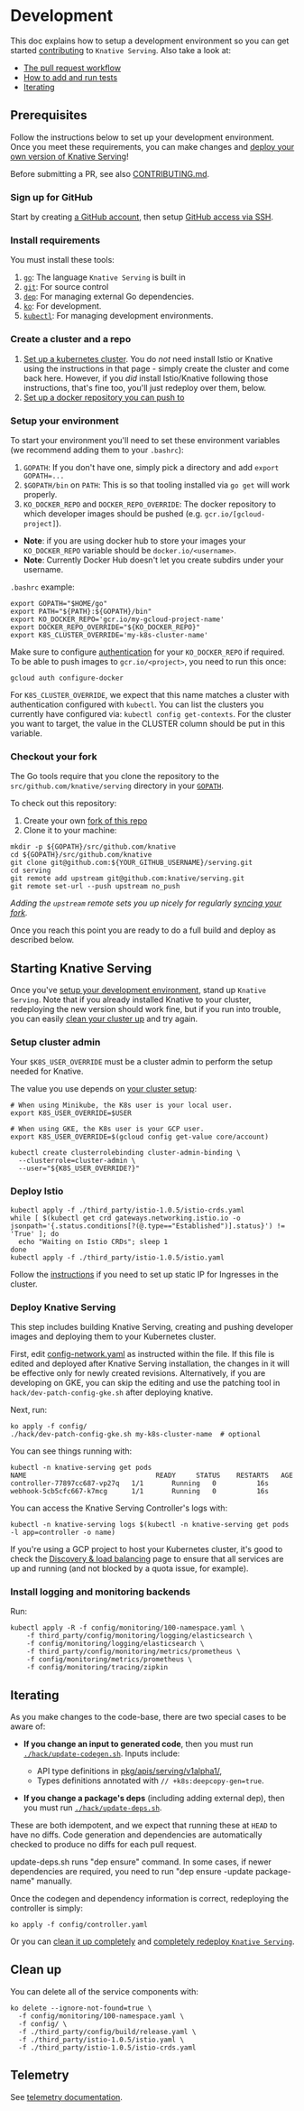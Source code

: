 # Development

This doc explains how to setup a development environment so you can get started
[contributing](https://github.com/knative/docs/blob/master/community/CONTRIBUTING.md)
to `Knative Serving`. Also take a look at:

- [The pull request workflow](https://github.com/knative/docs/blob/master/community/CONTRIBUTING.md#pull-requests)
- [How to add and run tests](./test/README.md)
- [Iterating](#iterating)

## Prerequisites

Follow the instructions below to set up your development environment. Once you
meet these requirements, you can make changes and
[deploy your own version of Knative Serving](#starting-knative-serving)!

Before submitting a PR, see also [CONTRIBUTING.md](./CONTRIBUTING.md).

### Sign up for GitHub

Start by creating [a GitHub account](https://github.com/join), then setup
[GitHub access via SSH](https://help.github.com/articles/connecting-to-github-with-ssh/).

### Install requirements

You must install these tools:

1. [`go`](https://golang.org/doc/install): The language `Knative Serving` is
   built in
1. [`git`](https://help.github.com/articles/set-up-git/): For source control
1. [`dep`](https://github.com/golang/dep): For managing external Go
   dependencies.
1. [`ko`](https://github.com/google/ko):
   For development.
1. [`kubectl`](https://kubernetes.io/docs/tasks/tools/install-kubectl/): For
   managing development environments.

### Create a cluster and a repo

1. [Set up a kubernetes cluster](./docs/creating-a-kubernetes-cluster.md). You
   do _not_ need install Istio or Knative using the instructions in that page -
   simply create the cluster and come back here. However, if you _did_ install
   Istio/Knative following those instructions, that's fine too, you'll just
   redeploy over them, below.
1. [Set up a docker repository you can push to](./docs/setting-up-a-docker-registry.md)

### Setup your environment

To start your environment you'll need to set these environment variables (we
recommend adding them to your `.bashrc`):

1. `GOPATH`: If you don't have one, simply pick a directory and add
   `export GOPATH=...`
1. `$GOPATH/bin` on `PATH`: This is so that tooling installed via `go get` will
   work properly.
1. `KO_DOCKER_REPO` and `DOCKER_REPO_OVERRIDE`: The docker repository to which
   developer images should be pushed (e.g. `gcr.io/[gcloud-project]`).

- **Note**: if you are using docker hub to store your images your
  `KO_DOCKER_REPO` variable should be `docker.io/<username>`.
- **Note**: Currently Docker Hub doesn't let you create subdirs under your
  username.

`.bashrc` example:

```shell
export GOPATH="$HOME/go"
export PATH="${PATH}:${GOPATH}/bin"
export KO_DOCKER_REPO='gcr.io/my-gcloud-project-name'
export DOCKER_REPO_OVERRIDE="${KO_DOCKER_REPO}"
export K8S_CLUSTER_OVERRIDE='my-k8s-cluster-name'
```

Make sure to configure
[authentication](https://cloud.google.com/container-registry/docs/advanced-authentication#standalone_docker_credential_helper)
for your `KO_DOCKER_REPO` if required. To be able to push images to
`gcr.io/<project>`, you need to run this once:

```shell
gcloud auth configure-docker
```

For `K8S_CLUSTER_OVERRIDE`, we expect that this name matches a cluster with
authentication configured with `kubectl`. You can list the clusters you
currently have configured via: `kubectl config get-contexts`. For the cluster
you want to target, the value in the CLUSTER column should be put in this
variable.

### Checkout your fork

The Go tools require that you clone the repository to the
`src/github.com/knative/serving` directory in your
[`GOPATH`](https://github.com/golang/go/wiki/SettingGOPATH).

To check out this repository:

1. Create your own
   [fork of this repo](https://help.github.com/articles/fork-a-repo/)
1. Clone it to your machine:

```shell
mkdir -p ${GOPATH}/src/github.com/knative
cd ${GOPATH}/src/github.com/knative
git clone git@github.com:${YOUR_GITHUB_USERNAME}/serving.git
cd serving
git remote add upstream git@github.com:knative/serving.git
git remote set-url --push upstream no_push
```

_Adding the `upstream` remote sets you up nicely for regularly
[syncing your fork](https://help.github.com/articles/syncing-a-fork/)._

Once you reach this point you are ready to do a full build and deploy as
described below.

## Starting Knative Serving

Once you've [setup your development environment](#prerequisites), stand up
`Knative Serving`. Note that if you already installed Knative to your cluster,
redeploying the new version should work fine, but if you run into trouble, you
can easily [clean your cluster up](#clean-up) and try again.

### Setup cluster admin

Your `$K8S_USER_OVERRIDE` must be a cluster admin to perform the setup needed
for Knative.

The value you use depends on
[your cluster setup](./docs/creating-a-kubernetes-cluster.md):

```shell
# When using Minikube, the K8s user is your local user.
export K8S_USER_OVERRIDE=$USER

# When using GKE, the K8s user is your GCP user.
export K8S_USER_OVERRIDE=$(gcloud config get-value core/account)

kubectl create clusterrolebinding cluster-admin-binding \
  --clusterrole=cluster-admin \
  --user="${K8S_USER_OVERRIDE?}"
```

### Deploy Istio

```shell
kubectl apply -f ./third_party/istio-1.0.5/istio-crds.yaml
while [ $(kubectl get crd gateways.networking.istio.io -o jsonpath='{.status.conditions[?(@.type=="Established")].status}') != 'True' ]; do
  echo "Waiting on Istio CRDs"; sleep 1
done
kubectl apply -f ./third_party/istio-1.0.5/istio.yaml
```

Follow the [instructions](./docs/setting-up-ingress-static-ip.md) if you need to
set up static IP for Ingresses in the cluster.

### Deploy Knative Serving

This step includes building Knative Serving, creating and pushing developer
images and deploying them to your Kubernetes cluster.

First, edit [config-network.yaml](config/config-network.yaml) as instructed
within the file. If this file is edited and deployed after Knative Serving
installation, the changes in it will be effective only for newly created
revisions. Alternatively, if you are developing on GKE, you can skip the editing
and use the patching tool in `hack/dev-patch-config-gke.sh` after deploying
knative.

Next, run:

```shell
ko apply -f config/
./hack/dev-patch-config-gke.sh my-k8s-cluster-name  # optional
```

You can see things running with:

```shell
kubectl -n knative-serving get pods
NAME                                READY     STATUS    RESTARTS   AGE
controller-77897cc687-vp27q   1/1       Running   0          16s
webhook-5cb5cfc667-k7mcg      1/1       Running   0          16s
```

You can access the Knative Serving Controller's logs with:

```shell
kubectl -n knative-serving logs $(kubectl -n knative-serving get pods -l app=controller -o name)
```

If you're using a GCP project to host your Kubernetes cluster, it's good to
check the
[Discovery & load balancing](http://console.developers.google.com/kubernetes/discovery)
page to ensure that all services are up and running (and not blocked by a quota
issue, for example).

### Install logging and monitoring backends

Run:

```shell
kubectl apply -R -f config/monitoring/100-namespace.yaml \
    -f third_party/config/monitoring/logging/elasticsearch \
    -f config/monitoring/logging/elasticsearch \
    -f third_party/config/monitoring/metrics/prometheus \
    -f config/monitoring/metrics/prometheus \
    -f config/monitoring/tracing/zipkin
```

## Iterating

As you make changes to the code-base, there are two special cases to be aware
of:

- **If you change an input to generated code**, then you must run
  [`./hack/update-codegen.sh`](./hack/update-codegen.sh). Inputs include:

  - API type definitions in
    [pkg/apis/serving/v1alpha1/](./pkg/apis/serving/v1alpha1/.),
  - Types definitions annotated with `// +k8s:deepcopy-gen=true`.

- **If you change a package's deps** (including adding external dep), then you
  must run [`./hack/update-deps.sh`](./hack/update-deps.sh).

These are both idempotent, and we expect that running these at `HEAD` to have no
diffs. Code generation and dependencies are automatically checked to produce no
diffs for each pull request.

update-deps.sh runs "dep ensure" command. In some cases, if newer dependencies
are required, you need to run "dep ensure -update package-name" manually.

Once the codegen and dependency information is correct, redeploying the
controller is simply:

```shell
ko apply -f config/controller.yaml
```

Or you can [clean it up completely](./DEVELOPMENT.md#clean-up) and
[completely redeploy `Knative Serving`](./DEVELOPMENT.md#starting-knative-serving).

## Clean up

You can delete all of the service components with:

```shell
ko delete --ignore-not-found=true \
  -f config/monitoring/100-namespace.yaml \
  -f config/ \
  -f ./third_party/config/build/release.yaml \
  -f ./third_party/istio-1.0.5/istio.yaml \
  -f ./third_party/istio-1.0.5/istio-crds.yaml
```

## Telemetry

See [telemetry documentation](./docs/telemetry.md).
